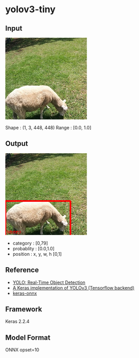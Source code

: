 # yolov3-tiny

## Input

![Input](sheep.jpg)

Shape : (1, 3, 448, 448)
Range : [0.0, 1.0]

## Output

![Output](output.png)

- category : [0,79]
- probablity : [0.0,1.0]
- position : x, y, w, h [0,1]

## Reference

- [YOLO: Real-Time Object Detection](https://pjreddie.com/darknet/yolo/)
- [A Keras implementation of YOLOv3 (Tensorflow backend)](https://github.com/qqwweee/keras-yolo3)
- [keras-onnx](https://github.com/onnx/keras-onnx/tree/master/applications/yolov3)

## Framework

Keras 2.2.4

## Model Format

ONNX opset=10
